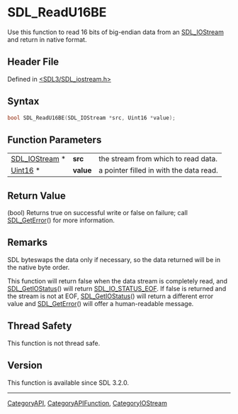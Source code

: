 # SDL_ReadU16BE

Use this function to read 16 bits of big-endian data from an [SDL_IOStream](SDL_IOStream) and return in native format.

## Header File

Defined in [<SDL3/SDL_iostream.h>](https://github.com/libsdl-org/SDL/blob/main/include/SDL3/SDL_iostream.h)

## Syntax

```c
bool SDL_ReadU16BE(SDL_IOStream *src, Uint16 *value);
```

## Function Parameters

|                                |           |                                         |
| ------------------------------ | --------- | --------------------------------------- |
| [SDL_IOStream](SDL_IOStream) * | **src**   | the stream from which to read data.     |
| [Uint16](Uint16) *             | **value** | a pointer filled in with the data read. |

## Return Value

(bool) Returns true on successful write or false on failure; call
[SDL_GetError](SDL_GetError)() for more information.

## Remarks

SDL byteswaps the data only if necessary, so the data returned will be in
the native byte order.

This function will return false when the data stream is completely read,
and [SDL_GetIOStatus](SDL_GetIOStatus)() will return
[SDL_IO_STATUS_EOF](SDL_IO_STATUS_EOF). If false is returned and the stream
is not at EOF, [SDL_GetIOStatus](SDL_GetIOStatus)() will return a different
error value and [SDL_GetError](SDL_GetError)() will offer a human-readable
message.

## Thread Safety

This function is not thread safe.

## Version

This function is available since SDL 3.2.0.

----
[CategoryAPI](CategoryAPI), [CategoryAPIFunction](CategoryAPIFunction), [CategoryIOStream](CategoryIOStream)

